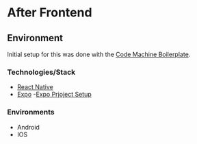 # After Frontend

## Environment

Initial setup for this was done with the [Code Machine Boilerplate](https://github.com/thecodingmachine/react-native-boilerplate?tab=readme-ov-file).

### Technologies/Stack

- [React Native](https://reactnative.dev/docs/environment-setup)
- [Expo](https://expo.dev/accounts/nenye-a/projects/after)
    -[Expo Prjoject Setup](https://docs.expo.dev/get-started/set-up-your-environment/?platform=ios&device=physical&mode=development-build)

### Environments

- Android
- IOS